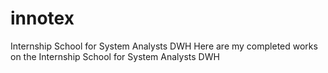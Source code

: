 # innotex
 Internship School for System Analysts DWH
Here are my completed works on the Internship School for System Analysts DWH
